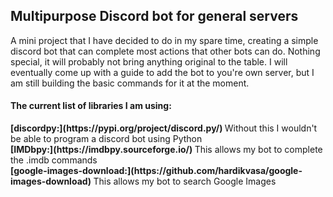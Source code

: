 <h2>Multipurpose Discord bot for general servers</h2>
A mini project that I have decided to do in my spare time, creating a simple discord bot that can complete most actions that other bots can do. Nothing special, it will probably not bring anything original to the table.
I will eventually come up with a guide to add the bot to you're own server, but I am still building the basic commands for it at the moment.
<h4>The current list of libraries I am using:</h4>
<b> [discordpy:](https://pypi.org/project/discord.py/) </b> Without this I wouldn't be able to program a discord bot using Python<br>
<b> [IMDbpy:](https://imdbpy.sourceforge.io/) </b> This allows my bot to complete the .imdb commands<br>
<b> [google-images-download:](https://github.com/hardikvasa/google-images-download) </b> This allows my bot to search Google Images<br>
